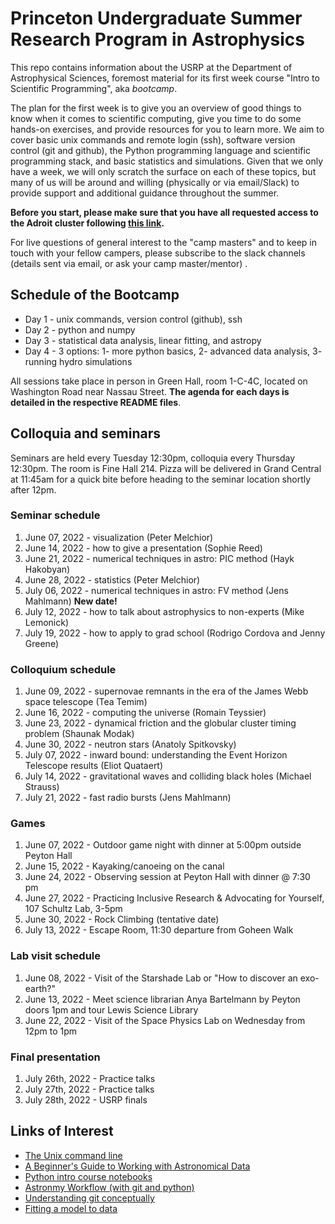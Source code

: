 # Princeton Undergraduate Summer Research Program in Astrophysics

This repo contains information about the USRP at the Department of Astrophysical Sciences, foremost material for its first week course "Intro to Scientific Programming", aka *bootcamp*.

The plan for the first week is to give you an overview of good things to know when it comes to scientific computing, give you time to do some hands-on exercises, and provide resources for you to learn more. We aim to cover basic unix commands and remote login (ssh), software version control (git and github), the Python programming language and scientific programming stack, and basic statistics and simulations. Given that we only have a week, we will only scratch the surface on each of these topics, but many of us will be around and willing (physically or via email/Slack) to provide support and additional guidance throughout the summer.

**Before you start, please make sure that you have all requested access to the Adroit cluster following [this link](https://researchcomputing.princeton.edu/systems/adroit#access).**

For live questions of general interest to the "camp masters" and to keep in touch with your fellow campers, please subscribe to the slack channels (details sent via email, or ask your camp master/mentor) .

## Schedule of the Bootcamp

* Day 1 - unix commands, version control (github), ssh 
* Day 2 - python and numpy
* Day 3 - statistical data analysis, linear fitting, and astropy
* Day 4 - 3 options: 1- more python basics, 2- advanced data analysis, 3- running hydro simulations

All sessions take place in person in Green Hall, room 1-C-4C, located on Washington Road near Nassau Street.
**The agenda for each days is detailed in the respective README files**. 

## Colloquia and seminars

Seminars are held every Tuesday 12:30pm, colloquia every Thursday 12:30pm.
The room is Fine Hall 214. Pizza will be delivered in Grand Central at 11:45am for a quick bite before heading to the seminar location shortly after 12pm.

### Seminar schedule

1. June 07, 2022 - visualization (Peter Melchior)
2. June 14, 2022 - how to give a presentation (Sophie Reed)
3. June 21, 2022 - numerical techniques in astro: PIC method (Hayk Hakobyan)
3. June 28, 2022 - statistics (Peter Melchior)
5. July 06, 2022 - numerical techniques in astro: FV method (Jens Mahlmann) **New date!**
6. July 12, 2022 - how to talk about astrophysics to non-experts (Mike Lemonick)
7. July 19, 2022 - how to apply to grad school (Rodrigo Cordova and Jenny Greene)

### Colloquium schedule

1. June 09, 2022 - supernovae remnants in the era of the James Webb space telescope (Tea Temim)
2. June 16, 2022 - computing the universe (Romain Teyssier)
3. June 23, 2022 - dynamical friction and the globular cluster timing problem (Shaunak Modak)
4. June 30, 2022 - neutron stars (Anatoly Spitkovsky)
5. July 07, 2022 - inward bound: understanding the Event Horizon Telescope results (Eliot Quataert)
6. July 14, 2022 - gravitational waves and colliding black holes (Michael Strauss) 
7. July 21, 2022 - fast radio bursts (Jens Mahlmann)

### Games

1. June 07, 2022 - Outdoor game night with dinner at 5:00pm outside Peyton Hall
2. June 15, 2022 - Kayaking/canoeing on the canal
3. June 24, 2022 - Observing session at Peyton Hall with dinner @ 7:30 pm
4. June 27, 2022 - Practicing Inclusive Research & Advocating for Yourself, 107 Schultz Lab, 3-5pm
5. June 30, 2022 - Rock Climbing (tentative date)
6. July 13, 2022 - Escape Room, 11:30 departure from Goheen Walk

### Lab visit schedule

1. June 08, 2022 - Visit of the Starshade Lab or "How to discover an exo-earth?"
2. June 13, 2022 - Meet science librarian Anya Bartelmann by Peyton doors 1pm and tour Lewis Science Library
3. June 22, 2022 - Visit of the Space Physics Lab on Wednesday from 12pm to 1pm

### Final presentation

1. July 26th, 2022 - Practice talks
2. July 27th, 2022 - Practice talks
2. July 28th, 2022 - USRP finals

Links of Interest
------------------

* [The Unix command line](http://www.ee.surrey.ac.uk/Teaching/Unix/)
* [A Beginner's Guide to Working with Astronomical Data](https://arxiv.org/abs/1905.13189)
* [Python intro course notebooks](https://github.com/jakevdp/2014_fall_ASTR599/tree/master/notebooks)
* [Astronmy Workflow (with git and python)](https://christinahedges.github.io/astronomy_workflow/)
* [Understanding git conceptually](https://www.sbf5.com/~cduan/technical/git/)
* [Fitting a model to data](http://arxiv.org/abs/1008.4686)
